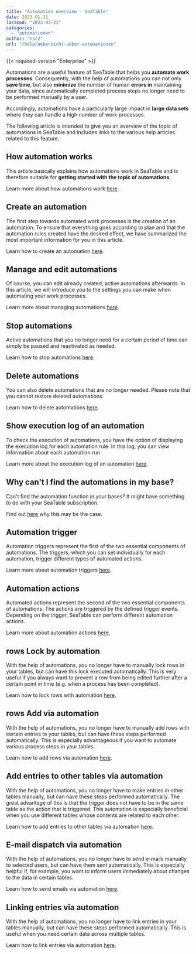 ```yaml
---
title: "Automation overview - SeaTable"
date: 2023-01-31
lastmod: "2023-03-21"
categories: 
  - "automationen"
author: "nsc2"
url: "/help/uebersicht-ueber-automationen"
---
```


{{< required-version "Enterprise" >}}

Automations are a useful feature of SeaTable that helps you **automate work processes**. Consequently, with the help of automations you can not only **save time**, but also **minimize** the number of human **errors in** maintaining your data, since automatically completed process steps no longer need to be performed manually by a user.

Accordingly, automations have a particularly large impact in **large data sets** where they can handle a high number of work processes.

The following article is intended to give you an overview of the topic of automations in SeaTable and includes links to the various help articles related to this feature.

## How automation works

This article basically explains how automations work in SeaTable and is therefore suitable for **getting started with the topic of automations**.

Learn more about how automations work [here](https://seatable.io/en/docs/arbeiten-mit-automationen/funktionsweise-von-automationen/).

## Create an automation

The first step towards automated work processes is the creation of an automation. To ensure that everything goes according to plan and that the automation rules created have the desired effect, we have summarized the most important information for you in this article.

Learn how to create an automation [here](https://seatable.io/en/docs/arbeiten-mit-automationen/anlegen-einer-automation/).

## Manage and edit automations

Of course, you can edit already created, active automations afterwards. In this article, we will introduce you to the settings you can make when automating your work processes.

Learn more about managing automations [here](https://seatable.io/en/docs/arbeiten-mit-automationen/automationen-verwalten-und-bearbeiten/).

## Stop automations

Active automations that you no longer need for a certain period of time can simply be paused and reactivated as needed.

Learn how to stop automations [here](https://seatable.io/en/docs/arbeiten-mit-automationen/automationen-stoppen/).

## Delete automations

You can also delete automations that are no longer needed. Please note that you cannot restore deleted automations.

Learn how to delete automations [here](https://seatable.io/en/docs/arbeiten-mit-automationen/automationen-loeschen/).

## Show execution log of an automation

To check the execution of automations, you have the option of displaying the execution log for each automation rule. In this log, you can view information about each automation run.

Learn more about the execution log of an automation [here](https://seatable.io/en/docs/arbeiten-mit-automationen/ausfuehrungslog-einer-automation-anzeigen/).

## Why can't I find the automations in my base?

Can't find the automation function in your bases? It might have something to do with your SeaTable subscription.

Find out [here](https://seatable.io/en/docs/arbeiten-mit-automationen/warum-finde-ich-in-meiner-base-die-automationen-nicht/) why this may be the case.

## Automation trigger

Automation triggers represent the first of the two essential components of automations. The triggers, which you can set individually for each automation, trigger different types of automated actions.

Learn more about automation triggers [here](https://seatable.io/en/docs/arbeiten-mit-automationen/automations-trigger/).

## Automation actions

Automated actions represent the second of the two essential components of automations. The actions are triggered by the defined trigger events. Depending on the trigger, SeaTable can perform different automation actions.

Learn more about automation actions [here](https://seatable.io/en/docs/arbeiten-mit-automationen/automations-aktionen/).

## rows Lock by automation

With the help of automations, you no longer have to manually lock rows in your tables, but can have this lock executed automatically. This is very useful if you always want to prevent a row from being edited further after a certain point in time (e.g. when a process has been completed).

Learn how to lock rows with automation [here](https://seatable.io/en/docs/beispiele-fuer-automationen/zeilen-per-automation-sperren/).

## rows Add via automation

With the help of automations, you no longer have to manually add rows with certain entries to your tables, but can have these steps performed automatically. This is especially advantageous if you want to automate various process steps in your tables.

Learn how to add rows via automation [here](https://seatable.io/en/docs/beispiel-automationen/zeilen-per-automation-hinzufuegen/).

## Add entries to other tables via automation

With the help of automations, you no longer have to make entries in other tables manually, but can have these steps performed automatically. The great advantage of this is that the trigger does not have to be in the same table as the action that is triggered. This automation is especially beneficial when you use different tables whose contents are related to each other.

Learn how to add entries to other tables via automation [here](https://seatable.io/en/docs/beispiel-automationen/eintraege-in-andere-tabellen-per-automation-hinzufuegen/).

## E-mail dispatch via automation

With the help of automations, you no longer have to send e-mails manually to selected users, but can have them sent automatically. This is especially helpful if, for example, you want to inform users immediately about changes to the data in certain tables.

Learn how to send emails via automation [here](https://seatable.io/en/docs/beispiel-automationen/e-mail-versand-per-automation/).

## Linking entries via automation

With the help of automations, you no longer have to link entries in your tables manually, but can have these steps performed automatically. This is useful when you need certain data across multiple tables.

Learn how to link entries via automation [here](https://seatable.io/en/docs/beispiele-fuer-automationen/verlinken-von-eintraegen-per-automation/).
